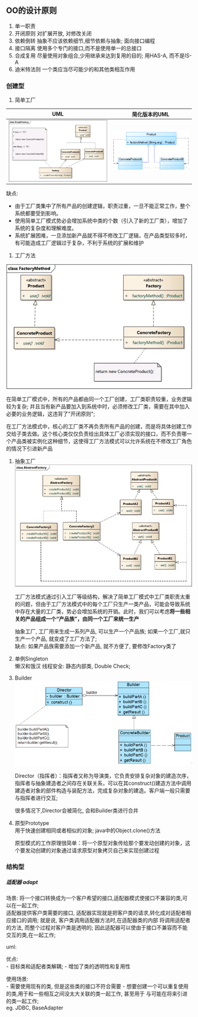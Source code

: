 ## OO的设计原则
1. 单一职责
2. 开闭原则   对扩展开放, 对修改关闭
3. 依赖倒转   抽象不应该依赖细节,细节依赖与抽象; 面向接口编程
4. 接口隔离   使用多个专门的接口,而不是使用单一的总接口
5. 合成复用   尽量使用对象组合,少用继承来达到复用的目的;  用HAS-A, 而不是IS-A
6. 迪米特法则  一个类应当尽可能少的和其他类相互作用


### 创建型
1. 简单工厂   


  | UML | 简化版本的UML |  
  |----|:----:|
  | ![](./pic/gof_simple_factory.jpg)|  ![](/pic/gof_simple_factory_simplify.jpg)|

  缺点:  
  - 由于工厂类集中了所有产品的创建逻辑，职责过重，一旦不能正常工作，整个系统都要受到影响。
  - 使用简单工厂模式势必会增加系统中类的个数（引入了新的工厂类），增加了系统的复杂度和理解难度。
  - 系统扩展困难，一旦添加新产品就不得不修改工厂逻辑，在产品类型较多时，有可能造成工厂逻辑过于复杂，不利于系统的扩展和维护



1. 工厂方法

  ![](./pic/gof_factory_method.jpg)

  在简单工厂模式中，所有的产品都由同一个工厂创建，工厂类职责较重，业务逻辑较为复杂; 并且当有新产品要加入到系统中时，必须修改工厂类，需要在其中加入必要的业务逻辑，这违背了"开闭原则";   

  在工厂方法模式中，核心的工厂类不再负责所有产品的创建，而是将具体创建工作交给子类去做。这个核心类仅仅负责给出具体工厂必须实现的接口，而不负责哪一个产品类被实例化这种细节，这使得工厂方法模式可以允许系统在不修改工厂角色的情况下引进新产品


1. 抽象工厂
  ![](./pic/gof_abatract_factory.jpg)

   工厂方法模式通过引入工厂等级结构，解决了简单工厂模式中工厂类职责太重的问题，但由于工厂方法模式中的每个工厂只生产一类产品，可能会导致系统中存在大量的工厂类，势必会增加系统的开销。此时，我们可以考虑**将一些相关的产品组成一个“产品族”，由同一个工厂来统一生产**

   抽象工厂, 工厂用来生成一系列产品, 可以生产一个产品族; 如果一个工厂,就只生产一个产品, 就变成了工厂方法了;     
   缺点: 如果产品族需要添加一个新产品, 就不方便了, 要修改Factory类了



2. 单例Singleton     
    懒汉和饿汉
    线程安全: 静态内部类, Double Check;
3. Builder
    ![](./pic/gof_builder.png)

    Director（指挥者）：指挥者又称为导演类，它负责安排复杂对象的建造次序，指挥者与抽象建造者之间存在关联关系，可以在其construct()建造方法中调用建造者对象的部件构造与装配方法，完成复杂对象的建造。客户端一般只需要与指挥者进行交互;

    很多情况下,Director会被简化, 会和Builder类进行合并



4. 原型Prototype    
    用于快速创建相同或者相似的对象; java中的Object.clone()方法   

    原型模式的工作原理很简单：将一个原型对象传给那个要发动创建的对象，这个要发动创建的对象通过请求原型对象拷贝自己来实现创建过程   

### 结构型

##### 适配器 adapt
  场景:
    将一个接口转换成为一个客户希望的接口,适配器模式使接口不兼容的类,可以在一起工作;    
    适配器提供客户类需要的接口, 适配器实现就是把客户类的请求,转化成对适配者相应接口的调用;  就是说, 客户类调用适配器方法时,在适配器类的内部 将调用适配者的方法, 而整个过程对客户类是透明的; 因此适配器可以使由于接口不兼容而不能交互的类,在一起工作;

  uml:

  优点:   
    - 目标类和适配者类解耦;
    - 增加了类的透明性和复用性

  使用场景:    
    - 需要使用现有的类, 但是这些类的接口不符合需要
    - 想要创建一个可以重复使用的类,用于和一些相互之间没太大关联的类一起工作, 甚至用于 与可能在将来引进的类一起工作;    
    eg. JDBC, BaseAdapter

